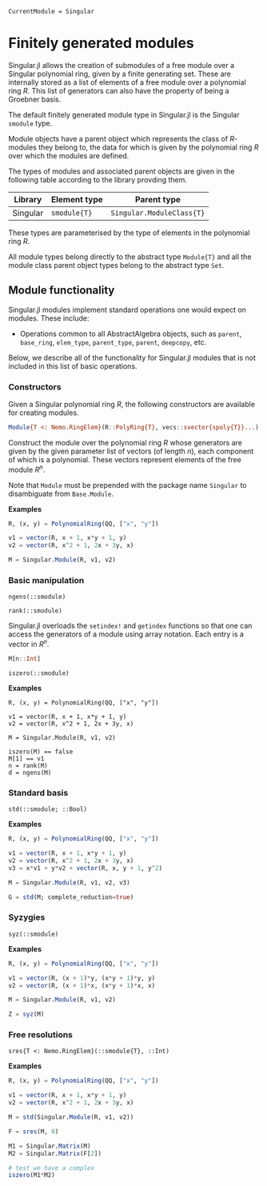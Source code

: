 ```@meta
CurrentModule = Singular
```

# Finitely generated modules

Singular.jl allows the creation of submodules of a free module over a Singular polynomial
ring, given by a finite generating set. These are internally stored as a list of elements
of a free module over a polynomial ring $R$. This list of generators can also 
have the property of being a Groebner basis.

The default finitely generated module type in Singular.jl is the Singular `smodule` type.

Module objects have a parent object which represents the class of $R$-modules they belong
to, the data for which is given by the polynomial ring $R$ over which the modules are
defined.

The types of modules and associated parent objects are given in the following table
according to the library provding them.

 Library        | Element type    | Parent type
----------------|-----------------|--------------------------
Singular        | `smodule{T}`    | `Singular.ModuleClass{T}`

These types are parameterised by the type of elements in the polynomial ring $R$.

All module types belong directly to the abstract type `Module{T}` and
all the module class parent object types belong to the abstract type `Set`.

## Module functionality

Singular.jl modules implement standard operations one would expect on modules.
These include:

 * Operations common to all AbstractAlgebra objects, such as `parent`, `base_ring`,
   `elem_type`, `parent_type`, `parent`, `deepcopy`, etc.

Below, we describe all of the functionality for Singular.jl modules that is not included
in this list of basic operations.

### Constructors

Given a Singular polynomial ring $R$, the following constructors are available for
creating modules.

```julia
Module{T <: Nemo.RingElem}(R::PolyRing{T}, vecs::svector{spoly{T}}...)
```

Construct the module over the polynomial ring $R$ whose generators are given 
by the given parameter list of vectors (of length $n$), each component of which is a
polynomial. These vectors represent elements of the free module $R^n$.

Note that `Module` must be prepended with the package name `Singular` to disambiguate
from `Base.Module`.

**Examples**

```julia
R, (x, y) = PolynomialRing(QQ, ["x", "y"])

v1 = vector(R, x + 1, x*y + 1, y)
v2 = vector(R, x^2 + 1, 2x + 3y, x)

M = Singular.Module(R, v1, v2)
```

### Basic manipulation

```@docs
ngens(::smodule)
```

```@docs
rank(::smodule)
```

Singular.jl overloads the `setindex!` and `getindex` functions so that one can access
the generators of a module using array notation. Each entry is a vector in $R^n$.

```julia
M[n::Int]
```

```@docs
iszero(::smodule)
```

**Examples**

```
R, (x, y) = PolynomialRing(QQ, ["x", "y"])

v1 = vector(R, x + 1, x*y + 1, y)
v2 = vector(R, x^2 + 1, 2x + 3y, x)

M = Singular.Module(R, v1, v2)

iszero(M) == false
M[1] == v1
n = rank(M)
d = ngens(M)
```

### Standard basis

```@docs
std(::smodule; ::Bool)
```

**Examples**

```julia
R, (x, y) = PolynomialRing(QQ, ["x", "y"])

v1 = vector(R, x + 1, x*y + 1, y)
v2 = vector(R, x^2 + 1, 2x + 3y, x)
v3 = x*v1 + y*v2 + vector(R, x, y + 1, y^2)

M = Singular.Module(R, v1, v2, v3)

G = std(M; complete_reduction=true)
```

### Syzygies

```@docs
syz(::smodule)
```

**Examples**

```julia
R, (x, y) = PolynomialRing(QQ, ["x", "y"])

v1 = vector(R, (x + 1)*y, (x*y + 1)*y, y)
v2 = vector(R, (x + 1)*x, (x*y + 1)*x, x)

M = Singular.Module(R, v1, v2)

Z = syz(M)
```

### Free resolutions

```@docs
sres{T <: Nemo.RingElem}(::smodule{T}, ::Int)
```

**Examples**

```julia
R, (x, y) = PolynomialRing(QQ, ["x", "y"])

v1 = vector(R, x + 1, x*y + 1, y)
v2 = vector(R, x^2 + 1, 2x + 3y, x)

M = std(Singular.Module(R, v1, v2))

F = sres(M, 0)

M1 = Singular.Matrix(M)
M2 = Singular.Matrix(F[2])

# test we have a complex
iszero(M1*M2)
```

